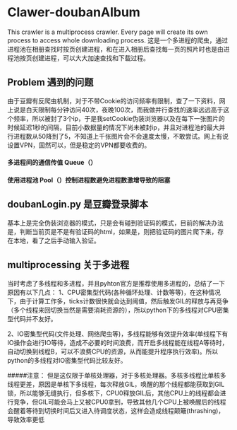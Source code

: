 # Clawer-doubanAlbum
This crawler is a multiprocess crawler. Every page will create its own process to access whole downloading process.
这是一个多进程的爬虫，通过进程池在相册查找时按页创建进程，和在进入相册后查找每一页的照片时也是由进程池按页创建进程，可以大大加速查找和下载过程。

## Problem 遇到的问题
由于豆瓣有反爬虫机制，对于不带Cookie的访问频率有限制，查了一下资料，网上说是白天限制每分钟访问40次，夜晚100次，而我做并行查找的速率远远高于这个频率，所以被封了3个ip，于是我setCookie伪装浏览器以及在每下一张图片的时候延迟1秒的间隔，目前小数据量的情况下尚未被封ip，并且对进程池的最大并行进程数从50降到了5，不知道上千张图片会不会速度太慢，不敢尝试。网上有说设置VPN，固然可以，但是稳定的VPN都要收费的。

#### 多进程间的通信传值 Queue（）
#### 使用进程池 Pool（）控制进程数避免进程数激增导致的阻塞


## doubanLogin.py 是豆瓣登录脚本
基本上是完全伪装浏览器的模式，只是会有碰到验证码的模式，目前的解决办法是，判断当前页是不是有验证码的html，如果是，则把验证码的图片爬下来，存在本地，看了之后手动输入验证。

## multiprocessing 关于多进程
当时考虑了多线程和多进程，并且pyhton官方是推荐使用多进程的，总结了一下原因有以下几点：
1、CPU密集型代码(各种循环处理、计数等等)，在这种情况下，由于计算工作多，ticks计数很快就会达到阈值，然后触发GIL的释放与再竞争（多个线程来回切换当然是需要消耗资源的），所以python下的多线程对CPU密集型代码并不友好。

2、IO密集型代码(文件处理、网络爬虫等)，多线程能够有效提升效率(单线程下有IO操作会进行IO等待，造成不必要的时间浪费，而开启多线程能在线程A等待时，自动切换到线程B，可以不浪费CPU的资源，从而能提升程序执行效率)。所以python的多线程对IO密集型代码比较友好。

#####注意：
但是这仅限于单核处理器，对于多核处理器。多核多线程比单核多线程更差，原因是单核下多线程，每次释放GIL，唤醒的那个线程都能获取到GIL锁，所以能够无缝执行，但多核下，CPU0释放GIL后，其他CPU上的线程都会进行竞争，但GIL可能会马上又被CPU0拿到，导致其他几个CPU上被唤醒后的线程会醒着等待到切换时间后又进入待调度状态，这样会造成线程颠簸(thrashing)，导致效率更低

